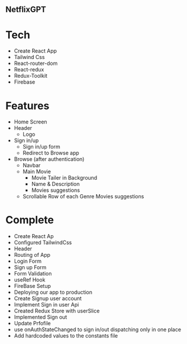 ## NetflixGPT

# Tech

- Create React App
- Tailwind Css
- React-router-dom
- React-redux
- Redux-Toolkit
- Firebase

# Features

- Home Screen
- Header
  - Logo
- Sign in/up
  - Sign in/up form
  - Redirect to Browse app
- Browse (after authentication)
  - Navbar
  - Main Movie
    - Movie Tailer in Background
    - Name & Description
    - Movies suggestions
  - Scrollable Row of each Genre Movies suggestions

# Complete

- Create React Ap
- Configured TailwindCss
- Header
- Routing of App
- Login Form
- Sign up Form
- Form Validation
- useRef Hook
- FireBase Setup
- Deploying our app to production
- Create Signup user account
- Implement Sign in user Api
- Created Redux Store with userSlice
- Implemented Sign out
- Update Prfofile
- use onAuthStateChanged to sign in/out dispatching only in one place
- Add hardcoded values to the constants file
